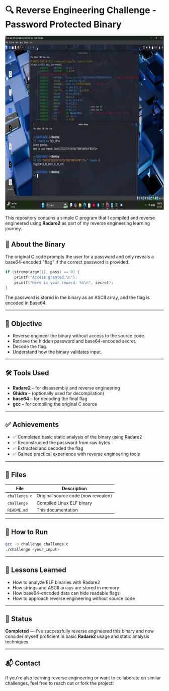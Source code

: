 # 🔍 Reverse Engineering Challenge - Password Protected Binary

<p align="center">
<img src="https://github.com/FajrJauhar/CRACKme/blob/main/Screenshot 2025-06-06 210022.png"height="550px" >
</p>

This repository contains a simple C program that I compiled and reverse engineered using **Radare2** as part of my reverse engineering learning journey.

## 🧠 About the Binary

The original C code prompts the user for a password and only reveals a base64-encoded "flag" if the correct password is provided.

```c
if (strcmp(argv[1], pass) == 0) {
    printf("Access granted.\n");
    printf("Here is your reward: %s\n", secret);
}
```

The password is stored in the binary as an ASCII array, and the flag is encoded in Base64.

---

## 🎯 Objective

- Reverse engineer the binary without access to the source code.
- Retrieve the hidden password and base64-encoded secret.
- Decode the flag.
- Understand how the binary validates input.

---

## 🛠 Tools Used

- **Radare2** – for disassembly and reverse engineering
- **Ghidra** – (optionally used for decompilation)
- **base64** – for decoding the final flag
- **gcc** – for compiling the original C source

---

## ✅ Achievements

- ✅ Completed basic static analysis of the binary using Radare2
- ✅ Reconstructed the password from raw bytes
- ✅ Extracted and decoded the flag
- ✅ Gained practical experience with reverse engineering tools

---

## 📂 Files

| File           | Description                         |
|----------------|-------------------------------------|
| `challenge.c`  | Original source code (now revealed) |
| `challenge`    | Compiled Linux ELF binary           |
| `README.md`    | This documentation                  |

---

## 🧪 How to Run

```bash
gcc -o challenge challenge.c
./challenge <your_input>
```

---

## 🧠 Lessons Learned

- How to analyze ELF binaries with Radare2
- How strings and ASCII arrays are stored in memory
- How base64-encoded data can hide readable flags
- How to approach reverse engineering without source code

---

## 📌 Status

**Completed** — I’ve successfully reverse engineered this binary and now consider myself proficient in basic **Radare2** usage and static analysis techniques.

---

## 📬 Contact

If you're also learning reverse engineering or want to collaborate on similar challenges, feel free to reach out or fork the project!
